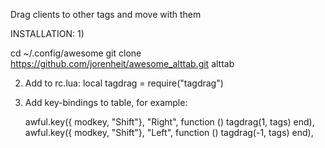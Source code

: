 Drag clients to other tags and move with them


INSTALLATION:
1)

  cd ~/.config/awesome
  git clone https://github.com/jorenheit/awesome_alttab.git alttab

2) Add to rc.lua:
   local tagdrag = require("tagdrag")

3) Add key-bindings to table, for example:

    awful.key({ modkey, "Shift"}, "Right", function () tagdrag(1, tags) end),
    awful.key({ modkey, "Shift"}, "Left", function () tagdrag(-1, tags) end),



